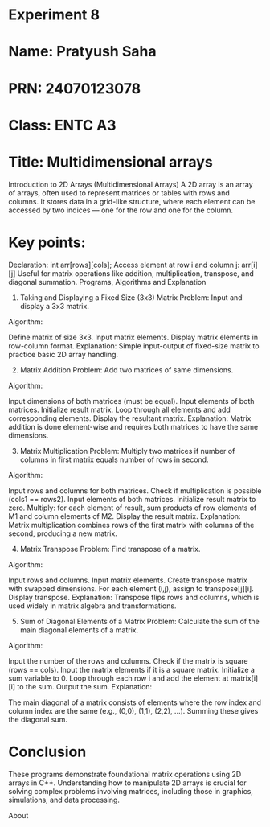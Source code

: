 # Experiment 8
# Name: Pratyush Saha
# PRN: 24070123078
# Class: ENTC A3

# Title: Multidimensional arrays

Introduction to 2D Arrays (Multidimensional Arrays)
A 2D array is an array of arrays, often used to represent matrices or tables with rows and columns. It stores data in a grid-like structure, where each element can be accessed by two indices — one for the row and one for the column.

# Key points:

Declaration: int arr[rows][cols];
Access element at row i and column j: arr[i][j]
Useful for matrix operations like addition, multiplication, transpose, and diagonal summation.
Programs, Algorithms and Explanation
1. Taking and Displaying a Fixed Size (3x3) Matrix
Problem: Input and display a 3x3 matrix.

Algorithm:

Define matrix of size 3x3.
Input matrix elements.
Display matrix elements in row-column format.
Explanation:
Simple input-output of fixed-size matrix to practice basic 2D array handling.

2. Matrix Addition
Problem: Add two matrices of same dimensions.

Algorithm:

Input dimensions of both matrices (must be equal).
Input elements of both matrices.
Initialize result matrix.
Loop through all elements and add corresponding elements.
Display the resultant matrix.
Explanation:
Matrix addition is done element-wise and requires both matrices to have the same dimensions.

3. Matrix Multiplication
Problem: Multiply two matrices if number of columns in first matrix equals number of rows in second.

Algorithm:

Input rows and columns for both matrices.
Check if multiplication is possible (cols1 == rows2).
Input elements of both matrices.
Initialize result matrix to zero.
Multiply: for each element of result, sum products of row elements of M1 and column elements of M2.
Display the result matrix.
Explanation:
Matrix multiplication combines rows of the first matrix with columns of the second, producing a new matrix.

4. Matrix Transpose
Problem: Find transpose of a matrix.

Algorithm:

Input rows and columns.
Input matrix elements.
Create transpose matrix with swapped dimensions.
For each element (i,j), assign to transpose[j][i].
Display transpose.
Explanation:
Transpose flips rows and columns, which is used widely in matrix algebra and transformations.

5. Sum of Diagonal Elements of a Matrix
Problem: Calculate the sum of the main diagonal elements of a matrix.

Algorithm:

Input the number of the rows and columns.
Check if the matrix is square (rows == cols).
Input the matrix elements if it is a square matrix.
Initialize a sum variable to 0.
Loop through each row i and add the element at matrix[i][i] to the sum.
Output the sum.
Explanation:

The main diagonal of a matrix consists of elements where the row index and column index are the same (e.g., (0,0), (1,1), (2,2), ...). Summing these gives the diagonal sum.

# Conclusion
These programs demonstrate foundational matrix operations using 2D arrays in C++. Understanding how to manipulate 2D arrays is crucial for solving complex problems involving matrices, including those in graphics, simulations, and data processing.

About
